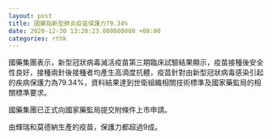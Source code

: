 ```yaml
---
layout: post
title: 國藥指新型肺炎疫苗保護力79.34%
date: 2020-12-30 13:20:23.000000000 +08:00
categories: rthk
---
```


國藥集團表示，新型冠狀病毒滅活疫苗第三期臨床試驗結果顯示，疫苗接種後安全性良好，接種兩針後接種者均產生高滴度抗體，疫苗針對由新型冠狀病毒感染引起的疾病保護力為79.34%，資料結果達到世衛組織相關技術標準及國家藥監局的相關標準要求。

國藥集團已正式向國家藥監局提交附條件上市申請。

由輝瑞和莫德納生產的疫苗，保護力都超過9成。
